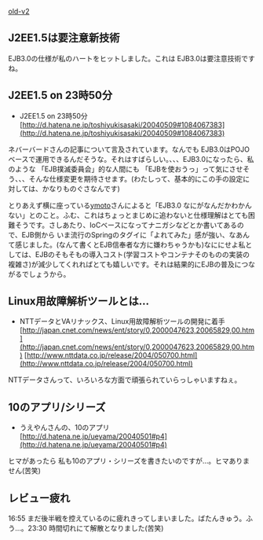[old-v2](ig040510-orig.html)

## J2EE1.5は要注意新技術

EJB3.0の仕様が私のハートをヒットしました。これは EJB3.0は要注意技術ですね。

## J2EE1.5 on 23時50分

* J2EE1.5 on 23時50分
  [http://d.hatena.ne.jp/toshiyukisasaki/20040509#1084067383](http://d.hatena.ne.jp/toshiyukisasaki/20040509#1084067383)

ネバーバードさんの記事について言及されています。なんでも EJB3.0はPOJOベースで運用できるんだそうな。それはすばらしい。、、、EJB3.0になったら、私のような 「EJB撲滅委員会」的な人間にも 「EJBを使おうっ」って気にさせそう、、、そんな仕様変更を期待させます。(わたしって、基本的にこの手の設定に対しては、かなりものぐさなんです)

とりあえず横に座っている[ymoto](http://d.hatena.ne.jp/ymoto/)さんによると「EJB3.0 なにがなんだかわかんない」とのこと。ふむ、これはちょっとまじめに追わないと仕様理解はとても困難そうです。さしあたり、IoCベースになってナニガシなどとか書いてあるので、EJB側から いま流行のSpringのタグイに「よれてみた」感が強い、なあんて感じました。(なんて書くとEJB信奉者な方に嫌わちゃうかも)なににせよ私としては、EJBのそもそもの導入コスト(学習コストやコンテナそのものの実装の複雑さ)が減少してくれればとても嬉しいです。それは結果的にEJBの普及につながるでしょうから。

## Linux用故障解析ツールとは…

* NTTデータとVAリナックス、Linux用故障解析ツールの開発に着手
  [http://japan.cnet.com/news/ent/story/0,2000047623,20065829,00.htm](http://japan.cnet.com/news/ent/story/0,2000047623,20065829,00.htm)
  [http://www.nttdata.co.jp/release/2004/050700.html](http://www.nttdata.co.jp/release/2004/050700.html)

NTTデータさんって、いろいろな方面で頑張られていらっしゃいますねぇ。

## 10のアプリ/シリーズ

* うえやんさんの、10のアプリ
  [http://d.hatena.ne.jp/ueyama/20040501#p4](http://d.hatena.ne.jp/ueyama/20040501#p4)

ヒマがあったら 私も10のアプリ・シリーズを書きたいのですが…。ヒマありません(苦笑)

## レビュー疲れ

16:55 まだ後半戦を控えているのに疲れきってしまいました。ばたんきゅう。ふう…。23:30 時間切れにて解散となりました(苦笑)